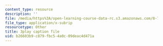 ```yaml
---
content_type: resource
description: ''
file: /media/https%3A/open-learning-course-data-rc.s3.amazonaws.com/8-701-introduction-to-nuclear-and-particle-physics-fall-2020/b26603b9c879fbc54a0c09deac4d471a_jC96H8qT3DQ.srt
file_type: application/x-subrip
resourcetype: Other
title: 3play caption file
uid: b26603b9-c879-fbc5-4a0c-09deac4d471a
---
```

